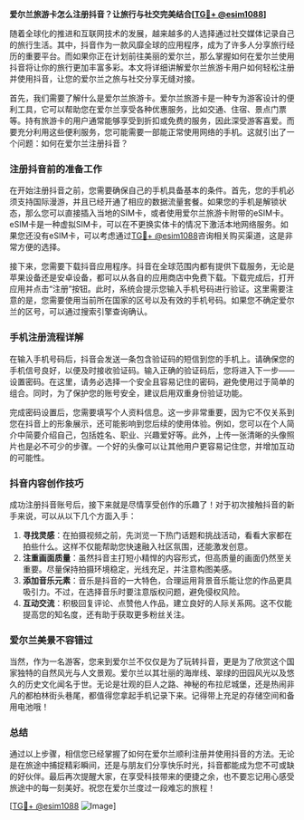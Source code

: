 **爱尔兰旅游卡怎么注册抖音？让旅行与社交完美结合[[TG💪+ @esim1088](https://t.me/s/esim1088)]**

随着全球化的推进和互联网技术的发展，越来越多的人选择通过社交媒体记录自己的旅行生活。其中，抖音作为一款风靡全球的应用程序，成为了许多人分享旅行经历的重要平台。而如果你正在计划前往美丽的爱尔兰，那么掌握如何在爱尔兰使用抖音将让你的旅行更加丰富多彩。本文将详细讲解爱尔兰旅游卡用户如何轻松注册并使用抖音，让您的爱尔兰之旅与社交分享无缝对接。

首先，我们需要了解什么是爱尔兰旅游卡。爱尔兰旅游卡是一种专为游客设计的便利工具，它可以帮助您在爱尔兰享受各种优惠服务，比如交通、住宿、景点门票等。持有旅游卡的用户通常能够享受到折扣或免费的服务，因此深受游客喜爱。而要充分利用这些便利服务，您可能需要一部能正常使用网络的手机。这就引出了一个问题：如何在爱尔兰注册抖音？

### 注册抖音前的准备工作

在开始注册抖音之前，您需要确保自己的手机具备基本的条件。首先，您的手机必须支持国际漫游，并且已经开通了相应的数据流量套餐。如果您的手机是解锁状态，那么您可以直接插入当地的SIM卡，或者使用爱尔兰旅游卡附带的eSIM卡。eSIM卡是一种虚拟SIM卡，可以在不更换实体卡的情况下激活本地网络服务。如果您还没有eSIM卡，可以考虑通过[TG💪+ @esim1088](https://t.me/s/esim1088)咨询相关购买渠道，这是非常方便的选择。

接下来，您需要下载抖音应用程序。抖音在全球范围内都有提供下载服务，无论是苹果设备还是安卓设备，都可以从各自的应用商店中免费下载。下载完成后，打开应用并点击“注册”按钮。此时，系统会提示您输入手机号码进行验证。这里需要注意的是，您需要使用当前所在国家的区号以及有效的手机号码。如果您不确定爱尔兰的区号，可以通过搜索引擎查询确认。

### 手机注册流程详解

在输入手机号码后，抖音会发送一条包含验证码的短信到您的手机上。请确保您的手机信号良好，以便及时接收验证码。输入正确的验证码后，您将进入下一步——设置密码。在这里，请务必选择一个安全且容易记住的密码，避免使用过于简单的组合。同时，为了保护您的账号安全，建议启用双重身份验证功能。

完成密码设置后，您需要填写个人资料信息。这一步非常重要，因为它不仅关系到您在抖音上的形象展示，还可能影响到您后续的使用体验。例如，您可以在个人简介中简要介绍自己，包括姓名、职业、兴趣爱好等。此外，上传一张清晰的头像照片也是必不可少的步骤。一个好的头像可以让其他用户更容易记住您，并增加互动的可能性。

### 抖音内容创作技巧

成功注册抖音账号后，接下来就是尽情享受创作的乐趣了！对于初次接触抖音的新手来说，可以从以下几个方面入手：

1. **寻找灵感**：在拍摄视频之前，先浏览一下热门话题和挑战活动，看看大家都在拍些什么。这样不仅能帮助您快速融入社区氛围，还能激发创意。
2. **注重画面质量**：虽然抖音主打短小精悍的内容形式，但高质量的画面仍然至关重要。尽量保持拍摄环境稳定，光线充足，并注意构图美感。
3. **添加音乐元素**：音乐是抖音的一大特色，合理运用背景音乐能让您的作品更具吸引力。不过，在选择音乐时要注意版权问题，避免侵权风险。
4. **互动交流**：积极回复评论、点赞他人作品，建立良好的人际关系网。这不仅能提高您的知名度，还有助于获取更多粉丝关注。

### 爱尔兰美景不容错过

当然，作为一名游客，您来到爱尔兰不仅仅是为了玩转抖音，更是为了欣赏这个国家独特的自然风光与人文景观。爱尔兰以其壮丽的海岸线、翠绿的田园风光以及悠久的历史文化闻名于世。无论是壮观的巨人之路、神秘的布拉尼城堡，还是热闹非凡的都柏林街头巷尾，都值得您拿起手机记录下来。记得带上充足的存储空间和备用电池哦！

### 总结

通过以上步骤，相信您已经掌握了如何在爱尔兰顺利注册并使用抖音的方法。无论是在旅途中捕捉精彩瞬间，还是与朋友们分享快乐时光，抖音都能成为您不可或缺的好伙伴。最后再次提醒大家，在享受科技带来的便捷之余，也不要忘记用心感受旅途中的每一刻美好。祝您在爱尔兰度过一段难忘的旅程！

[[TG💪+ @esim1088](https://t.me/s/esim1088) ![Image](https://i.postimg.cc/4NQfJmqS/Snipaste-2025-05-13-00-14-12.png)]